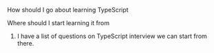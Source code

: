 How should I go about learning TypeScript

Where should I start learning it from 

1. I have a list of questions on TypeScript interview we can start from there.

